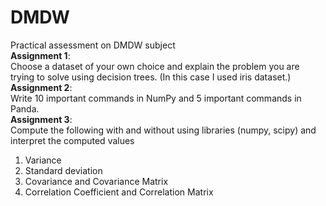 # DMDW
Practical assessment on DMDW subject <br />
**Assignment 1**:<br />
Choose a dataset of your own choice and explain the problem you are trying to solve using decision trees. (In this case I used iris dataset.)<br />
**Assignment 2**:<br />
Write 10 important commands in NumPy and 5 important commands in Panda.<br />
**Assignment 3**:<br />
Compute the following with and without using libraries (numpy, scipy) and interpret the computed values<br />
1. Variance<br />
2. Standard deviation<br />
3. Covariance and Covariance Matrix<br />
4. Correlation Coefficient and Correlation Matrix<br />
